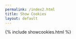 ```yaml
---
permalink: /index2.html
title: Show Cookies
layout: default
---
```


{% include showcookies.html %}
